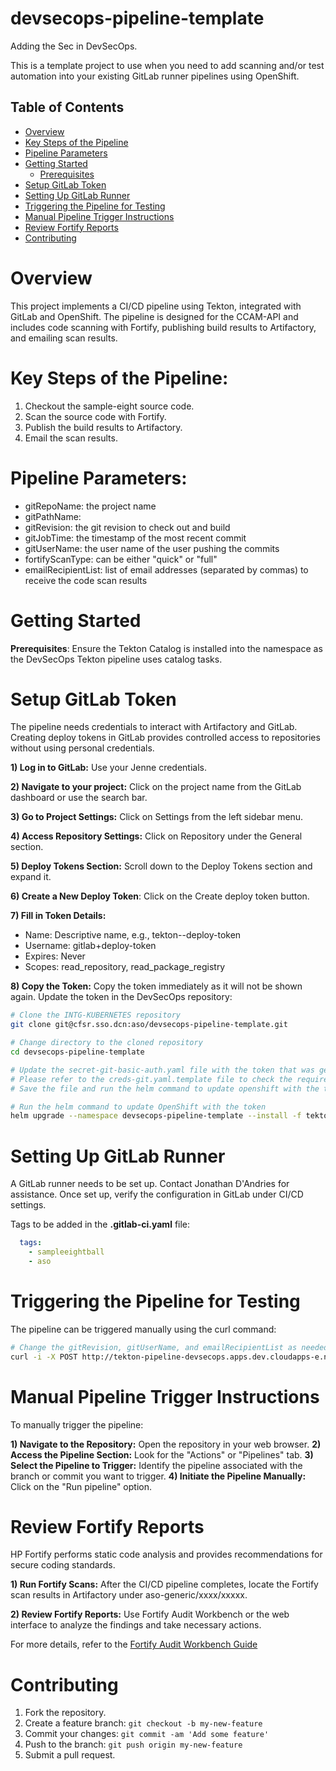 # devsecops-pipeline-template
Adding the Sec in DevSecOps.

This is a template project to use when you need to add scanning and/or test automation into your existing GitLab runner pipelines using OpenShift.


## Table of Contents
- [Overview](#overview)
- [Key Steps of the Pipeline](#key-steps-of-the-pipeline)
- [Pipeline Parameters](#pipeline-parameters)
- [Getting Started](#getting-started)
  - [Prerequisites](#prerequisites)
- [Setup GitLab Token](#setup-gitlab-token)
- [Setting Up GitLab Runner](#setting-up-gitlab-runner)
- [Triggering the Pipeline for Testing](#triggering-the-pipeline-for-testing)
- [Manual Pipeline Trigger Instructions](#manual-pipeline-trigger-instructions)
- [Review Fortify Reports](#review-fortify-reports)
- [Contributing](#contributing)




# Overview

This project implements a CI/CD pipeline using Tekton, integrated with GitLab and OpenShift. The pipeline is designed for the CCAM-API and includes code scanning with Fortify, publishing build results to Artifactory, and emailing scan results.

# Key Steps of the Pipeline:

1) Checkout the sample-eight source code.
2) Scan the source code with Fortify.
3) Publish the build results to Artifactory.
4) Email the scan results.

   
# Pipeline Parameters:
* gitRepoName: the project name
* gitPathName:
* gitRevision: the git revision to check out and build
* gitJobTime: the timestamp of the most recent commit
* gitUserName: the user name of the user pushing the commits
* fortifyScanType: can be either "quick" or "full"
* emailRecipientList: list of email addresses (separated by commas) to receive the code scan results


# Getting Started

**Prerequisites**: Ensure the Tekton Catalog is installed into the namespace as the DevSecOps Tekton pipeline uses catalog tasks.

# Setup GitLab Token

The pipeline needs credentials to interact with Artifactory and GitLab. Creating deploy tokens in GitLab provides controlled access to repositories without using personal credentials.

**1) Log in to GitLab:**  Use your Jenne credentials.

**2) Navigate to your project:**  Click on the project name from the GitLab dashboard or use the search bar.

**3) Go to Project Settings:**  Click on Settings from the left sidebar menu.

**4) Access Repository Settings:**  Click on Repository under the General section.

**5) Deploy Tokens Section:**  Scroll down to the Deploy Tokens section and expand it.

**6) Create a New Deploy Token**:  Click on the Create deploy token button.

**7) Fill in Token Details:**

* Name: Descriptive name, e.g., tekton-<projectname>-deploy-token
* Username: gitlab+deploy-token
* Expires: Never
* Scopes: read_repository, read_package_registry
  
**8) Copy the Token:**  Copy the token immediately as it will not be shown again.
Update the token in the DevSecOps repository:

```bash
# Clone the INTG-KUBERNETES repository
git clone git@cfsr.sso.dcn:aso/devsecops-pipeline-template.git

# Change directory to the cloned repository
cd devsecops-pipeline-template

# Update the secret-git-basic-auth.yaml file with the token that was generated. Also, update the creds-git.yaml file.
# Please refer to the creds-git.yaml.template file to check the required format for updating the secret.
# Save the file and run the helm command to update openshift with the token.

# Run the helm command to update OpenShift with the token
helm upgrade --namespace devsecops-pipeline-template --install -f tekton-pipeline/creds-git.yaml -f tekton-pipeline/creds-artifactory.yaml -f tekton-pipeline/creds-fortify.yaml devsecops ./tekton-pipeline
```
# Setting Up GitLab Runner
A GitLab runner needs to be set up. Contact Jonathan D'Andries for assistance. Once set up, verify the configuration in GitLab under CI/CD settings.

Tags to be added in the **.gitlab-ci.yaml** file:

```yaml
  tags:
    - sampleeightball
    - aso
```

# Triggering the Pipeline for Testing

The pipeline can be triggered manually using the curl command:

```bash
# Change the gitRevision, gitUserName, and emailRecipientList as needed
curl -i -X POST http://tekton-pipeline-devsecops.apps.dev.cloudapps-e.nsapps.dcn --header 'Content-Type: application/json' --data '{"gitRevision": "'"${CI_COMMIT_SHA}"'", "gitRepoName": "'"${CI_PROJECT_NAME}"'", "gitPathName": "'"${CI_PROJECT_NAME}"'", "userid" : "'"${AUTO_USERID}"'", "emailRecipientList" : "'"${SCAN_EMAIL_RECIPIENT_LIST}"'" , "gitJobID" : "'"${CI_JOB_ID}"'" , "manualAutoFlag" : "auto", "gitUserName" : "'"${GITLAB_USER_NAME}"'", "gitJobTime" : "'"$(TZ='America/New_York' date --date=${CI_JOB_STARTED_AT} --iso-8601=seconds)"'", "fortifyScanType": "'"$FORTIFY_SCAN_TYPE"'", "fortifyUploadFlag": "'"$FORTIFY_UPLOAD_FLAG"'"}'
```
# Manual Pipeline Trigger Instructions

To manually trigger the pipeline:

**1) Navigate to the Repository:** Open the repository in your web browser.
**2) Access the Pipeline Section:** Look for the "Actions" or "Pipelines" tab.
**3) Select the Pipeline to Trigger:** Identify the pipeline associated with the branch or commit you want to trigger.
**4) Initiate the Pipeline Manually:** Click on the "Run pipeline" option.


# Review Fortify Reports

HP Fortify performs static code analysis and provides recommendations for secure coding standards.

**1) Run Fortify Scans:** After the CI/CD pipeline completes, locate the Fortify scan results in Artifactory under aso-generic/xxxx/xxxxx.

**2) Review Fortify Reports:** Use Fortify Audit Workbench or the web interface to analyze the findings and take necessary actions.

For more details, refer to the [Fortify Audit Workbench Guide](docs/FortifyAuditWorkbench.md)

# Contributing

1) Fork the repository.
2) Create a feature branch: `git checkout -b my-new-feature`
3) Commit your changes: `git commit -am 'Add some feature'`
4) Push to the branch: `git push origin my-new-feature`
5) Submit a pull request.
